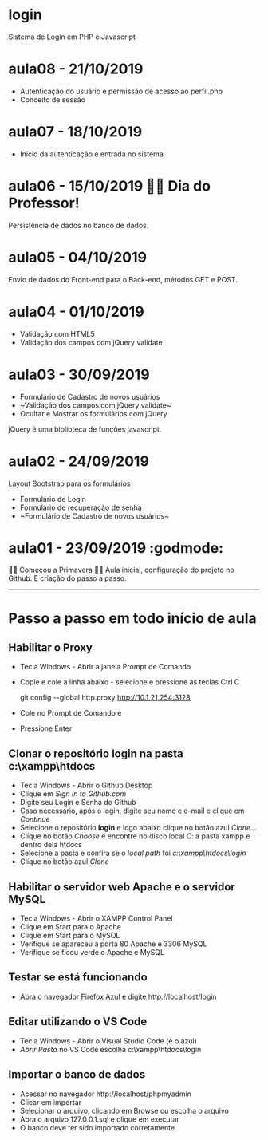 # login
Sistema de Login em PHP e Javascript

# aula08 - 21/10/2019
- Autenticação do usuário e permissão de acesso ao perfil.php
- Conceito de sessão

# aula07 - 18/10/2019
- Início da autenticação e entrada no sistema

# aula06 - 15/10/2019 👨‍🏫 Dia do Professor!
Persistência de dados no banco de dados.

# aula05 - 04/10/2019
Envio de dados do Front-end para o Back-end,
métodos GET e POST.

# aula04 - 01/10/2019
- Validação com HTML5
- Validação dos campos com jQuery validate

# aula03 - 30/09/2019
 - Formulário de Cadastro de novos usuários
 - ~Validação dos campos com jQuery validate~
 - Ocultar e Mostrar os formulários com jQuery
 
 jQuery é uma biblioteca de funções javascript.

# aula02 - 24/09/2019 
Layout Bootstrap para os formulários
- Formulário de Login
- Formulário de recuperação de senha
- ~Formulário de Cadastro de novos usuários~

# aula01 - 23/09/2019 :godmode:
🌺🍀 Começou a Primavera 🌻🌷
Aula inicial, configuração do projeto no Github.
E criação do passo a passo.

---
# Passo a passo em todo início de aula

## Habilitar o Proxy
  - Tecla Windows - Abrir a janela Prompt de Comando
  - Copie e cole a linha abaixo - selecione e pressione as teclas Ctrl C

    git config --global http.proxy http://10.1.21.254:3128
  
  - Cole no Prompt de Comando e
  - Pressione Enter

## Clonar o repositório **login** na pasta **c:\xampp\htdocs**
  - Tecla Windows - Abrir o Github Desktop
  - Clique em *Sign in to Github.com*
  - Digite seu Login e Senha do Github
  - Caso necessário, após o login, digite seu nome e e-mail e clique em *Continue*
  - Selecione o repositório **login** e logo abaixo clique no botão azul *Clone...*
  - Clique no botão *Choose* e encontre no disco local C: a pasta xampp e dentro dela htdocs
  - Selecione a pasta e confira se o *local path* foi *c:\xampp\htdocs\login*
  - Clique no botão azul *Clone*

## Habilitar o servidor web **Apache** e o servidor **MySQL**
  - Tecla Windows - Abrir o XAMPP Control Panel
  - Clique em Start para o Apache
  - Clique em Start para o MySQL
  - Verifique se apareceu a porta 80 Apache e 3306 MySQL
  - Verifique se ficou verde o Apache e MySQL

## Testar se está funcionando
  - Abra o navegador Firefox Azul e digite http://localhost/login

## Editar utilizando o VS Code
  - Tecla Windows - Abrir o Visual Studio Code (é o azul)
  - *Abrir Pasta* no VS Code escolha c:\xampp\htdocs\login

## Importar o banco de dados
 - Acessar no navegador http://localhost/phpmyadmin
 - Clicar em importar
 - Selecionar o arquivo, clicando em Browse ou escolha o arquivo
 - Abra o arquivo 127.0.0.1.sql e clique em executar
 - O banco deve ter sido importado corretamente
